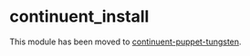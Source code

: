 # continuent_install

This module has been moved to [continuent-puppet-tungsten](https://github.com/continuent/continuent-puppet-tungsten).